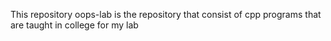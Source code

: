 This repository oops-lab is the repository that consist of cpp programs that are taught in college for my lab 
